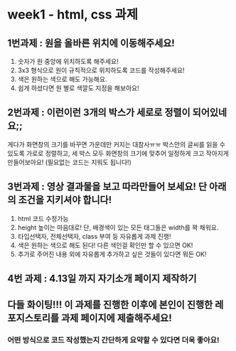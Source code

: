 # week1 - html, css 과제

## 1번과제 : 원을 올바른 위치에 이동해주세요!

1. 숫자가 원 중앙에 위치하도록 해주세요!
2. 3x3 형식으로 원이 규칙적으로 위치하도록 코드를 작성해주세요!
3. 색은 원하는 색으로 해도 가능해요.
4. 쉽게 하셨다면 원 별로 색깔도 지정을 해보아요!

## 2번과제 : 이런이런 3개의 박스가 세로로 정렬이 되어있네요;;

게다가 화면창의 크기를 바꾸면 가운데만 커지는 대참사ㅠㅠ 박스안의 글씨를 읽을 수 있도록 가로로 정렬하고, 세 박스 모두 화면창의 크기에 맞추어 일정하게 크고 작아지게 만들어보아요! (필요없는 코드는 지워도 됩니다!)

## 3번과제 : 영상 결과물을 보고 따라만들어 보세요! 단 아래의 조건을 지키셔야 합니다!

1. html 코드 수정가능
2. height 높이는 마음대로! 단, 배경색이 있는 모든 태그들은 width를 꽉 채워요.
3. 타입선택자, 전체선택자, class 부여 등 자유롭게 과제 진행!
4. 색은 원하는 색으로 해도 된다! 다른 색인걸 확인만 할 수 있으면 OK!
5. 추가로 주어진 내용 외에 자유롭게 추가하고 싶은 것들이 있다면 뭐든 OK!

## 4번 과제 : 4.13일 까지 자기소개 페이지 제작하기

## 다들 화이팅!!! 이 과제를 진행한 이후에 본인이 진행한 레포지스토리를 과제 페이지에 제출해주세요!

### 어떤 방식으로 코드 작성했는지 간단하게 요약할 수 있다면 더욱 좋아요!
